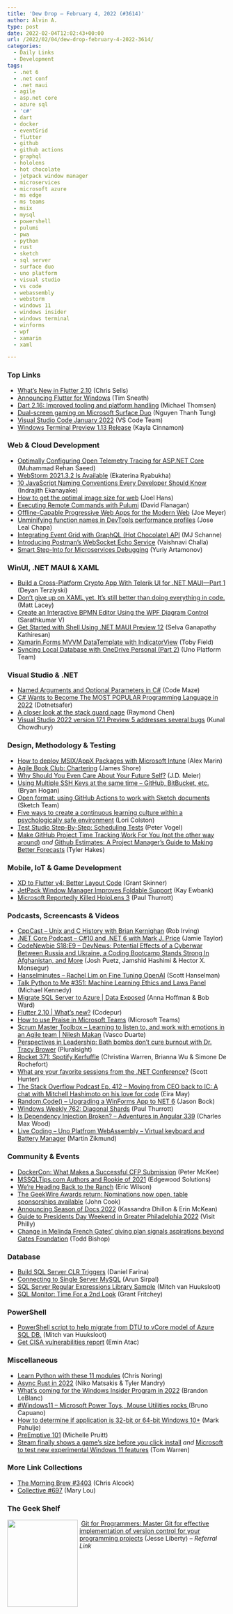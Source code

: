 ```yaml
---
title: 'Dew Drop – February 4, 2022 (#3614)'
author: Alvin A.
type: post
date: 2022-02-04T12:02:43+00:00
url: /2022/02/04/dew-drop-february-4-2022-3614/
categories:
  - Daily Links
  - Development
tags:
  - .net 6
  - .net conf
  - .net maui
  - agile
  - asp.net core
  - azure sql
  - 'c#'
  - dart
  - docker
  - eventGrid
  - flutter
  - github
  - github actions
  - graphql
  - hololens
  - hot chocolate
  - jetpack window manager
  - microservices
  - microsoft azure
  - ms edge
  - ms teams
  - msix
  - mysql
  - powershell
  - pulumi
  - pwa
  - python
  - rust
  - sketch
  - sql server
  - surface duo
  - uno platform
  - visual studio
  - vs code
  - webassembly
  - webstorm
  - windows 11
  - windows insider
  - windows terminal
  - winforms
  - wpf
  - xamarin
  - xaml

---
```

### <a name="top"></a>Top Links

  * <a href="https://medium.com/flutter/whats-new-in-flutter-2-10-5aafb0314b12?source=rss----4da7dfd21a33---4" target="_blank" rel="noopener">What’s New in Flutter 2.10</a> (Chris Sells)
  * <a href="https://medium.com/flutter/announcing-flutter-for-windows-6979d0d01fed?source=rss----4da7dfd21a33---4" target="_blank" rel="noopener">Announcing Flutter for Windows</a> (Tim Sneath)
  * <a href="https://medium.com/dartlang/dart-2-16-improved-tooling-and-platform-handling-dd87abd6bad1?source=rss----23738d481ce8---4" target="_blank" rel="noopener">Dart 2.16: Improved tooling and platform handling</a> (Michael Thomsen)
  * <a href="https://devblogs.microsoft.com/surface-duo/dual-screen-games-asphalt-modern-combat-dungeon-hunter/?WT.mc_id=DOP-MVP-4025064" target="_blank" rel="noopener">Dual-screen gaming on Microsoft Surface Duo</a> (Nguyen Thanh Tung)
  * <a href="https://code.visualstudio.com/updates/v1_64" target="_blank" rel="noopener">Visual Studio Code January 2022</a> (VS Code Team)
  * <a href="https://devblogs.microsoft.com/commandline/windows-terminal-preview-1-13-release/?WT.mc_id=DOP-MVP-4025064" target="_blank" rel="noopener">Windows Terminal Preview 1.13 Release</a> (Kayla Cinnamon)



### <a name="web"></a>Web & Cloud Development

  * <a href="https://rehansaeed.com/optimally-configuring-open-telemetry-tracing-for-asp-net-core/" target="_blank" rel="noopener">Optimally Configuring Open Telemetry Tracing for ASP.NET Core</a> (Muhammad Rehan Saeed)
  * <a href="https://blog.jetbrains.com/webstorm/2022/02/webstorm-2021-3-2/" target="_blank" rel="noopener">WebStorm 2021.3.2 Is Available</a> (Ekaterina Ryabukha)
  * <a href="https://www.syncfusion.com/blogs/post/10-javascript-naming-conventions-every-developer-should-know.aspx" target="_blank" rel="noopener">10 JavaScript Naming Conventions Every Developer Should Know</a> (Indrajith Ekanayake)
  * <a href="https://raygun.com/blog/optimal-image-size-for-your-website/" target="_blank" rel="noopener">How to get the optimal image size for web</a> (Joel Hans)
  * <a href="https://www.pulumi.com/blog/executing-remote-commands/" target="_blank" rel="noopener">Executing Remote Commands with Pulumi</a> (David Flanagan)
  * <a href="https://iwritecodesometimes.net/2022/02/03/offline-capable-progressive-web-apps-for-the-modern-web/" target="_blank" rel="noopener">Offline-Capable Progressive Web Apps for the Modern Web</a> (Joe Meyer)
  * <a href="https://blogs.windows.com/msedgedev/2022/02/03/unminifying-function-names-in-devtools-performance-profiles/?WT.mc_id=WD-MVP-4025064" target="_blank" rel="noopener">Unminifying function names in DevTools performance profiles</a> (Jose Leal Chapa)
  * <a href="https://techcommunity.microsoft.com/t5/healthcare-and-life-sciences/integrating-event-grid-with-graphql-hot-chocolate-api/ba-p/3107245?WT.mc_id=DOP-MVP-4025064" target="_blank" rel="noopener">Integrating Event Grid with GraphQL (Hot Chocolate) API</a> (MJ Schanne)
  * <a href="https://blog.postman.com/introducing-postman-websocket-echo-service/" target="_blank" rel="noopener">Introducing Postman’s WebSocket Echo Service</a> (Vaishnavi Challa)
  * <a href="https://blog.jetbrains.com/idea/2022/02/smart-step-into-for-microservices-debugging/" target="_blank" rel="noopener">Smart Step-Into for Microservices Debugging</a> (Yuriy Artamonov)



### <a name="silverlight"></a>WinUI, .NET MAUI & XAML

  * <a href="https://www.telerik.com/blogs/build-cross-platform-crypto-app-telerik-ui-net-maui-part-1" target="_blank" rel="noopener">Build a Cross-Platform Crypto App With Telerik UI for .NET MAUI—Part 1</a> (Deyan Terziyski)
  * <a href="https://www.mrlacey.com/2022/02/dont-give-up-on-xaml-yet-its-still.html" target="_blank" rel="noopener">Don&#8217;t give up on XAML yet. It&#8217;s still better than doing everything in code.</a> (Matt Lacey)
  * <a href="https://www.syncfusion.com/blogs/post/create-an-interactive-bpmn-editor-using-the-wpf-diagram-control.aspx" target="_blank" rel="noopener">Create an Interactive BPMN Editor Using the WPF Diagram Control</a> (Sarathkumar V)
  * <a href="https://www.syncfusion.com/blogs/post/get-started-with-shell-using-net-maui-preview-12.aspx" target="_blank" rel="noopener">Get Started with Shell Using .NET MAUI Preview 12</a> (Selva Ganapathy Kathiresan)
  * <a href="https://xamarinhowto.com/xamarin-forms-mvvm-datatemplate-with-indicatorview/?utm_source=rss&utm_medium=rss&utm_campaign=xamarin-forms-mvvm-datatemplate-with-indicatorview" target="_blank" rel="noopener">Xamarin.Forms MVVM DataTemplate with IndicatorView</a> (Toby Field)
  * <a href="https://platform.uno/blog/syncing-local-database-with-onedrive-personal-part-2/" target="_blank" rel="noopener">Syncing Local Database with OneDrive Personal (Part 2)</a> (Uno Platform Team)



### <a name="dotnet"></a>Visual Studio & .NET

  * <a href="https://code-maze.com/csharp-named-arguments-optional-parameters/" target="_blank" rel="noopener">Named Arguments and Optional Parameters in C#</a> (Code Maze)
  * <a href="https://dev.to/dotnetsafer/c-wants-to-become-the-most-popular-programming-language-in-2022-3c0f" target="_blank" rel="noopener">C# Wants to Become The MOST POPULAR Programming Language in 2022</a> (Dotnetsafer)
  * <a href="https://devblogs.microsoft.com/oldnewthing/20220203-00/?p=106215" target="_blank" rel="noopener">A closer look at the stack guard page</a> (Raymond Chen)
  * <a href="https://www.kunal-chowdhury.com/2022/02/visual-studio-2022-v17.1-preview-5.html" target="_blank" rel="noopener">Visual Studio 2022 version 17.1 Preview 5 addresses several bugs</a> (Kunal Chowdhury)



### <a name="design"></a>Design, Methodology & Testing

  * <a href="https://www.advancedinstaller.com/deploy-msix-packages-with-intune.html" target="_blank" rel="noopener">How to deploy MSIX/AppX Packages with Microsoft Intune</a> (Alex Marin)
  * <a href="https://www.jamesshore.com/v2/books/aoad2/book_club/chartering" target="_blank" rel="noopener">Agile Book Club: Chartering</a> (James Shore)
  * <a href="https://sourcesofinsight.com/why-future-self/" target="_blank" rel="noopener">Why Should You Even Care About Your Future Self?</a> (J.D. Meier)
  * <a href="https://nodogmablog.bryanhogan.net/2022/02/using-multiple-ssh-keys-at-the-same-time/" target="_blank" rel="noopener">Using Multiple SSH Keys at the same time &#8211; GitHub, BitBucket, etc.</a> (Bryan Hogan)
  * <a href="https://www.sketch.com/blog/2022/02/03/github-actions-work-with-sketch-documents/" target="_blank" rel="noopener">Open format: using GitHub Actions to work with Sketch documents</a> (Sketch Team)
  * <a href="https://stackoverflow.blog/2022/02/03/five-ways-to-create-a-continuous-learning-culture-within-a-psychologically-safe-environment/" target="_blank" rel="noopener">Five ways to create a continuous learning culture within a psychologically safe environment</a> (Lori Colston)
  * <a href="https://www.telerik.com/blogs/test-studio-step-by-step-scheduling-tests" target="_blank" rel="noopener">Test Studio Step-By-Step: Scheduling Tests</a> (Peter Vogel)
  * <a href="https://www.7pace.com/blog/github-project-time-tracking" target="_blank" rel="noopener">Make GitHub Project Time Tracking Work For You (not the other way around)</a> _and_ <a href="https://www.7pace.com/blog/github-estimates" target="_blank" rel="noopener">Github Estimates: A Project Manager’s Guide to Making Better Forecasts</a> (Tyler Hakes)



### <a name="mobile"></a>Mobile, IoT & Game Development

  * <a href="https://blog.gskinner.com/archives/2022/02/xd-to-flutter-v4-better-layout-code.html" target="_blank" rel="noopener">XD to Flutter v4: Better Layout Code</a> (Grant Skinner)
  * <a href="http://www.i-programmer.info/news/193-android/15190-jetpack-window-manager-improves-foldable-support.html" target="_blank" rel="noopener">JetPack Window Manager Improves Foldable Support</a> (Kay Ewbank)
  * <a href="https://www.thurrott.com/windows/262163/microsoft-reportedly-killed-hololens-3" target="_blank" rel="noopener">Microsoft Reportedly Killed HoloLens 3</a> (Paul Thurrott)



### <a name="podcasts"></a>Podcasts, Screencasts & Videos

  * <a href="https://cppcast.libsyn.com/unix-and-c-history-with-brian-kernighan" target="_blank" rel="noopener">CppCast &#8211; Unix and C History with Brian Kernighan</a> (Rob Irving)
  * <a href="https://dotnetcore.show/episode-91-c-sharp-10-and-dotnet-6-with-mark-j-price/" target="_blank" rel="noopener">.NET Core Podcast &#8211; C#10 and .NET 6 with Mark J. Price</a> (Jamie Taylor)
  * <a href="https://www.codenewbie.org/podcast/devnews-potential-effects-of-a-cyberwar-between-russia-and-ukraine-a-coding-bootcamp-stands-strong-in-afghanistan-and-more" target="_blank" rel="noopener">CodeNewbie S18:E9 &#8211; DevNews: Potential Effects of a Cyberwar Between Russia and Ukraine, a Coding Bootcamp Stands Strong In Afghanistan, and More</a> (Josh Puetz, Jamshid Hashimi & Hector X. Monsegur)
  * <a href="https://www.hanselminutes.com/826/rachel-lim-on-fine-tuning-openai" target="_blank" rel="noopener">Hanselminutes &#8211; Rachel Lim on Fine Tuning OpenAI</a> (Scott Hanselman)
  * <a href="https://talkpython.fm/episodes/show/351/machine-learning-ethics-and-laws-panel" target="_blank" rel="noopener">Talk Python to Me #351: Machine Learning Ethics and Laws Panel</a> (Michael Kennedy)
  * <a href="http://www.youtube.com/watch?v=ak9BeDnUWXM" target="_blank" rel="noopener">Migrate SQL Server to Azure | Data Exposed</a> (Anna Hoffman & Bob Ward)
  * <a href="http://www.youtube.com/watch?v=0wGzC0BZ2hk" target="_blank" rel="noopener">Flutter 2.10 | What&#8217;s new?</a> (Codepur)
  * <a href="http://www.youtube.com/watch?v=27v1PSKtTp4" target="_blank" rel="noopener">How to use Praise in Microsoft Teams</a> (Microsoft Teams)
  * <a href="https://scrummastertoolbox.libsyn.com/learning-to-listen-to-and-work-with-emotions-in-an-agile-team-nilesh-makan" target="_blank" rel="noopener">Scrum Master Toolbox &#8211; Learning to listen to, and work with emotions in an Agile team | Nilesh Makan</a> (Vasco Duarte)
  * <a href="https://www.pluralsight.com/blog/teams/pil-bath-bombs-dont-cure-burnout" target="_blank" rel="noopener">Perspectives in Leadership: Bath bombs don’t cure burnout with Dr. Tracy Brower</a> (Pluralsight)
  * <a href="http://relay.fm/rocket/371" target="_blank" rel="noopener">Rocket 371: Spotify Kerfuffle</a> (Christina Warren, Brianna Wu & Simone De Rochefort)
  * <a href="http://www.youtube.com/watch?v=Bp_6X4XGGi0" target="_blank" rel="noopener">What are your favorite sessions from the .NET Conference?</a> (Scott Hunter)
  * <a href="https://stackoverflow.blog/2022/02/04/moving-from-ceo-back-to-ic-a-chat-with-mitchell-hashimoto-on-his-love-for-code-ep-412/" target="_blank" rel="noopener">The Stack Overflow Podcast Ep. 412 &#8211; Moving from CEO back to IC: A chat with Mitchell Hashimoto on his love for code</a> (Eira May)
  * <a href="http://www.youtube.com/watch?v=3n7SMPfhqhY" target="_blank" rel="noopener">Random.Code() &#8211; Upgrading a WinForms App to NET 6</a> (Jason Bock)
  * <a href="https://www.thurrott.com/podcasts/windows-weekly/262166/windows-weekly-762-diagonal-shards" target="_blank" rel="noopener">Windows Weekly 762: Diagonal Shards</a> (Paul Thurrott)
  * <a href="https://adventuresinangular.com/is-dependency-injection-broken-aia-339" target="_blank" rel="noopener">Is Dependency Injection Broken? &#8211; Adventures in Angular 339</a> (Charles Max Wood)
  * <a href="http://www.youtube.com/watch?v=uW89HCepgSQ" target="_blank" rel="noopener">Live Coding &#8211; Uno Platfrom WebAssembly &#8211; Virtual keyboard and Battery Manager</a> (Martin Zikmund)



### <a name="events"></a>Community & Events

  * <a href="https://www.docker.com/blog/dockercon-what-makes-a-successful-cfp-submission/" target="_blank" rel="noopener">DockerCon: What Makes a Successful CFP Submission</a> (Peter McKee)
  * <a href="https://www.mssqltips.com/sqlservertip/7148/mssqltipscom-authors-and-rookie-of-2021/" target="_blank" rel="noopener">MSSQLTips.com Authors and Rookie of 2021</a> (Edgewood Solutions)
  * <a href="https://bignerdranch.com/blog/were-heading-back-to-the-ranch/" target="_blank" rel="noopener">We’re Heading Back to the Ranch</a> (Eric Wilson)
  * <a href="https://www.geekwire.com/2022/the-geekwire-awards-return-nominations-now-open-table-sponsorships-available/" target="_blank" rel="noopener">The GeekWire Awards return: Nominations now open, table sponsorships available</a> (John Cook)
  * <a href="http://opensource.googleblog.com/2022/02/Announcing%20Season%20of%20Docs%202022.html" target="_blank" rel="noopener">Announcing Season of Docs 2022</a> (Kassandra Dhillon & Erin McKean)
  * <a href="https://www.visitphilly.com/articles/philadelphia/presidents-day-weekend-events-and-activities-in-philadelphia/" target="_blank" rel="noopener">Guide to Presidents Day Weekend in Greater Philadelphia 2022</a> (Visit Philly)
  * <a href="https://www.geekwire.com/2022/change-in-melinda-french-gates-giving-plan-signals-aspirations-beyond-gates-foundation/" target="_blank" rel="noopener">Change in Melinda French Gates’ giving plan signals aspirations beyond Gates Foundation</a> (Todd Bishop)



### <a name="sql"></a>Database

  * <a href="https://www.mssqltips.com/sqlservertip/7132/sql-server-clr-triggers-step-by-step-guide/" target="_blank" rel="noopener">Build SQL Server CLR Triggers</a> (Daniel Farina)
  * <a href="https://blobeater.blog/2022/02/03/connecting-to-single-server-mysql/" target="_blank" rel="noopener">Connecting to Single Server MySQL</a> (Arun Sirpal)
  * <a href="https://techcommunity.microsoft.com/t5/modernization-best-practices-and/sql-server-regular-expressions-library-sample/ba-p/3101875?WT.mc_id=DOP-MVP-4025064" target="_blank" rel="noopener">SQL Server Regular Expressions Library Sample</a> (Mitch van Huuksloot)
  * <a href="https://www.red-gate.com/blog/second-look-at-sqlmonitor" target="_blank" rel="noopener">SQL Monitor: Time For a 2nd Look</a> (Grant Fritchey)



### <a name="ps"></a>PowerShell

  * <a href="https://techcommunity.microsoft.com/t5/modernization-best-practices-and/powershell-script-to-help-migrate-from-dtu-to-vcore-model-of/ba-p/3101798?WT.mc_id=DOP-MVP-4025064" target="_blank" rel="noopener">PowerShell script to help migrate from DTU to vCore model of Azure SQL DB.</a> (Mitch van Huuksloot)
  * <a href="https://p0w3rsh3ll.wordpress.com/2022/02/03/get-cisa-vulnerabilities-report/" target="_blank" rel="noopener">Get CISA vulnerabilities report</a> (Emin Atac)



### <a name="misc"></a>Miscellaneous

  * <a href="https://techcommunity.microsoft.com/t5/azure-developer-community-blog/new-learning-path-on-python-11-parts-check-it-out/ba-p/3101700?WT.mc_id=DOP-MVP-4025064" target="_blank" rel="noopener">Learn Python with these 11 modules</a> (Chris Noring)
  * <a href="https://blog.rust-lang.org/inside-rust/2022/02/03/async-in-2022.html" target="_blank" rel="noopener">Async Rust in 2022</a> (Niko Matsakis & Tyler Mandry)
  * <a href="https://blogs.windows.com/windows-insider/2022/02/03/whats-coming-for-the-windows-insider-program-in-2022/?WT.mc_id=WD-MVP-4025064" target="_blank" rel="noopener">What’s coming for the Windows Insider Program in 2022</a> (Brandon LeBlanc)
  * <a href="https://elbruno.com/2022/02/03/windows11-microsoft-power-toys-%f0%9f%96%b1%ef%b8%8f-mouse-utilities-rocks-%f0%9f%a4%98%f0%9f%a4%98%f0%9f%a4%98/" target="_blank" rel="noopener">#Windows11 – Microsoft Power Toys, ️ Mouse Utilities rocks </a> (Bruno Capuano)
  * <a href="http://metadataconsulting.blogspot.com/2022/02/How-to-determine-if-application-is-32-bit-or-64-bit-Windows-10.html" target="_blank" rel="noopener">How to determine if application is 32-bit or 64-bit Windows 10+</a> (Mark Pahulje)
  * <a href="https://www.preemptive.com/preemptive-101/" target="_blank" rel="noopener">PreEmptive 101</a> (Michelle Pruitt)
  * <a href="https://www.theverge.com/2022/2/3/22915826/steam-game-size-before-download-or-install-ui-change" target="_blank" rel="noopener">Steam finally shows a game’s size before you click install</a> _and_ <a href="https://www.theverge.com/2022/2/3/22916118/microsoft-new-windows-11-features-experiment-test" target="_blank" rel="noopener">Microsoft to test new experimental Windows 11 features</a> (Tom Warren)



### <a name="links"></a>More Link Collections

  * <a href="https://blog.cwa.me.uk/2022/02/04/the-morning-brew-3403/" target="_blank" rel="noopener">The Morning Brew #3403</a> (Chris Alcock)
  * <a href="https://tympanus.net/codrops/collective/collective-697/" target="_blank" rel="noopener">Collective #697</a> (Mary Lou)



### <a name="shelf"></a>The Geek Shelf

<a href="https://www.amazon.com/Git-Programmers-effective-implementation-programming/dp/1801075735/?tag=amavin-20" target="_blank" rel="noopener"><img loading="lazy" decoding="async" width="162" height="200" align="left" style="margin: 0px 4px 0px 0px; border: 0px currentcolor; border-image: none; float: left; display: inline; background-image: none;" src="https://m.media-amazon.com/images/I/61QzfKi8jYS._AC_UY218_.jpg" border="0" /></a>&nbsp;<a href="https://www.amazon.com/Git-Programmers-effective-implementation-programming/dp/1801075735/?tag=amavin-20" target="_blank" rel="noopener">Git for Programmers: Master Git for effective implementation of version control for your programming projects</a> (Jesse Liberty) _&#8211; Referral Link_